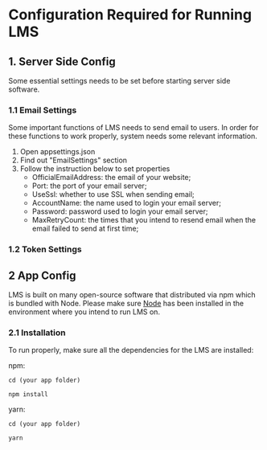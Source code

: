 # Configuration Required for Running LMS

## 1. Server Side Config

Some essential settings needs to be set before starting server side software.

### 1.1 Email Settings

Some important functions of LMS needs to send email to users. In order for these functions to work properly, system needs some relevant information.

1. Open appsettings.json
2. Find out "EmailSettings" section 
3. Follow the instruction below to set properties
   - OfficialEmailAddress:  the email of your website; 
   - Port: the port of your email server;
   - UseSsl: whether to use SSL when sending email;
   - AccountName: the name used to login your email server;
   - Password: password used to login your email server;
   - MaxRetryCount: the times that you intend to resend email when the email failed to send at first time;


### 1.2 Token Settings

## 2 App Config

LMS is built on many open-source software that distributed via npm which is bundled with Node. Please make sure [Node](https://nodejs.org/) has been installed in the environment where you intend to run LMS on.

### 2.1 Installation

To run properly, make sure all the dependencies for the LMS are installed:

npm:

`cd (your app folder)`

`npm install`

yarn:

`cd (your app folder)`

`yarn`